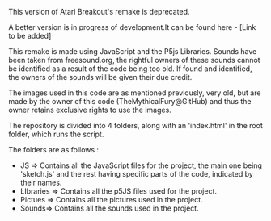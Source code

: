 This version of Atari Breakout's remake is deprecated.

A better version is in progress of development.It can be found here - [Link to be added]

This remake is made using JavaScript and the P5js Libraries. Sounds have been taken from freesound.org, the rightful owners of these sounds cannot be identified as a result of the code being too old. If found and identified, the owners of the sounds will be given their due credit.

The images used in this code are as mentioned previously, very old, but are made by the owner of this code (TheMythicalFury@GitHub) and thus the owner retains exclusive rights to use the images.

The repository is divided into 4 folders, along with an 'index.html' in the root folder, which runs the script.

The folders are as follows :
 - JS => Contains all the JavaScript files for the project, the main one being 'sketch.js' and the rest having specific parts of the code, indicated by their names.
 - LIbraries => Contains all the p5JS files used for the project.
 - Pictues => Contains all the pictures used in the project.
 - Sounds=> Contains all the sounds used in the project.
